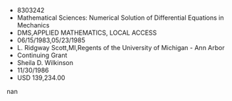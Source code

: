 
* 8303242
* Mathematical Sciences: Numerical Solution of Differential Equations in Mechanics
* DMS,APPLIED MATHEMATICS, LOCAL ACCESS
* 06/15/1983,05/23/1985
* L. Ridgway Scott,MI,Regents of the University of Michigan - Ann Arbor
* Continuing Grant
* Sheila D. Wilkinson
* 11/30/1986
* USD 139,234.00

nan
